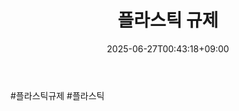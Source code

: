 ﻿---
title: "플라스틱 규제"
date: 2025-06-27T00:43:18+09:00
lastmod: 2025-06-27T00:43:18+09:00
type: docs
sidebar:
  open: true
weight: 3
---
<div style="display:none">
  <meta property="article:published_time" content="2025-06-26T15:43:18Z" />
  <meta property="article:modified_time" content="2025-06-26T15:43:18Z" />
</div>
#플라스틱규제 #플라스틱
